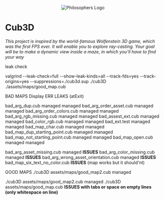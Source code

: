 <p align="center"> 
   <img src="https://github.com/Clmntsnd/42-project-badges/blob/main/badges/cub3de.png" alt="Philosophers Logo">
</p>

# Cub3D

_This project is inspired by the world-famous Wolfenstein 3D game, which
was the first FPS ever. It will enable you to explore ray-casting. Your goal will be to
make a dynamic view inside a maze, in which you’ll have to find your way_




leak check

valgrind --leak-check=full --show-leak-kinds=all --track-fds=yes --track-origins=yes --suppressions=./cub3d.sup ./cub3D ./assets/maps/good_map.cub  

BAD MAPS
                                       Display ERR    LEAKS (atExit)

bad_arg_dup.cub                        managed        managed
bad_arg_order_asset.cub                managed        managed
bad_arg_order_colors.cub               managed        managed
bad_arg_rgb_missing.cub                managed        managed
bad_assest_ext.cub                     managed        managed
bad_color_rgb.cub                      managed        managed
bad_ext.test                           managed        managed
bad_map_char.cub                       managed        managed
bad_map_dup_starting_point.cub         managed        managed
bad_map_not_starting_point.cub         managed        managed
bad_map_open.cub                       managed        managed   

<!-- TODO -->
bad_arg_asset_missing.cub              managed        **ISSUES** 
bad_arg_color_missing.cub              managed        **ISSUES** 
bad_arg_wrong_asset_orientation.cub    managed        **ISSUES**
bad_map_six_text_no_color.cub          **ISSUES** (map works but it should'nt)

GOOD MAPS
./cub3D assets/maps/good_map2.cub                     managed

<!-- TODO -->
./cub3D assets/maps/good_map2.cub                     managed
./cub3D assets/maps/good_map.cub      **ISSUES with tabs or space on empty lines (only whitespace on line)**